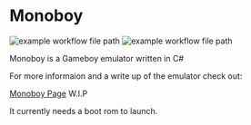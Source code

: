 # Monoboy
![example workflow file path](https://github.com/IrishBruse/Monoboy/workflows/Build/badge.svg)
![example workflow file path](https://github.com/IrishBruse/Monoboy/workflows/Tests/badge.svg)

Monoboy is a Gameboy emulator written in C#

For more informaion and a write up of the emulator check out:

[Monoboy Page](https://irishbruse.github.io/Projects/Monoboy) W.I.P

It currently needs a boot rom to launch.
